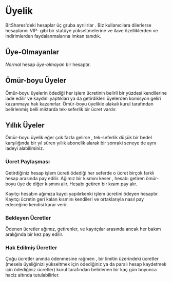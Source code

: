 # Üyelik

BitShares'deki hesaplar üç gruba ayrılırlar . Biz kullanıcılara dilerlerse hesaplarını VIP-
gibi bir statüye yükseltmelerine ve ilave özelliklerden ve indirimlerden 
faydalanmalarına imkan tanıdık.

## Üye-Olmayanlar

*Normal* hesap *üye-olmayan* bir hesaptır.

## Ömür-boyu Üyeler

Ömür-boyu üyelerin ödediği her işlem ücretinin belirli bir yüzdesi kendilerine iade 
edilir ve kaydını yaptıkları ya da getirdikleri üyelerden komisyon geliri kazanmaya 
hak kazanırlar. Ömür-boyu üyelikle alakalı kurul tarafından belirlenmiş belli miktarda 
tek-seferlik bir ücret vardır.

## Yıllık Üyeler

Ömür-boyu üyelik eğer çok fazla gelirse , tek-seferlik düşük bir bedel 
karşılığında bir  yıl süren yıllık abonelik alarak bir sonraki seneye de aynı iadeyi 
alabilirsiniz.

### Ücret Paylaşması

Getirdiğiniz hesap işlem ücreti ödediği her seferde o ücret birçok farklı hesap arasında 
pay edilir. Ağımız bir kısmını keser , hesabı getiren ömür-boyu üye de diğer kısmını alır.
Hesabı getiren bir kısım pay alır.

Kayıtçı hesabın ağımıza kaydı yapılırkenki işlem ücretini  ödeyen hesaptır. Kayıtçı 
ücretin geri kalan kısmını kendileri ve ortaklarıyla nasıl pay edeceğine  kendisi karar 
verir.

### Bekleyen Ücretler

Ödenen ücretler ağımız, getirenler, ve kayıtçılar arasında  ancak her bakım aralığında 
bir kez pay edilir.
                 
### Hak Edilmiş Ücretler

Çoğu ücretler anında ödenmesine rağmen , bir limitin üzerindeki ücretler (mesela 
üyeliğinizi yükseltmek için ödediğiniz ya da paralı hesap kaydetmek için ödediğiniz 
ücretler) kurul tarafından belirlenen bir kaç gün boyunca haciz altında tutulabilirler.